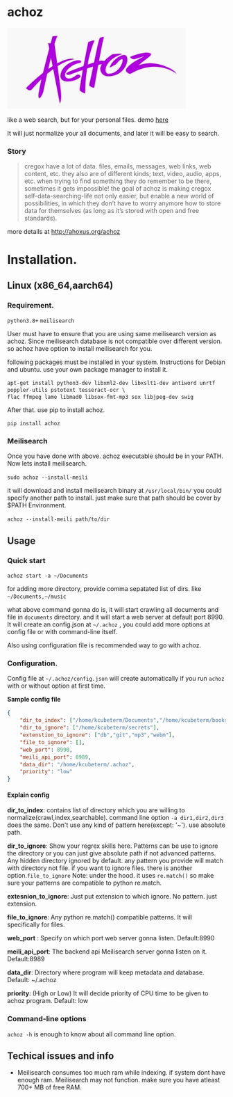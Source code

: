 # achoz

![achoz logo](https://github.com/kcubeterm/achoz/blob/master/achoz/static/img/achoz.png?raw=true)


like a web search, but for your personal files. demo [here](https://achoz.ahoxus.org)

It will just normalize your all documents, and later it will be easy to search.

### Story 
> cregox have a lot of data. files, emails, messages, web links, web content, etc. they also are of different kinds; text, video, audio, apps, etc.
when trying to find something they do remember to be there, sometimes it gets impossible!
the goal of achoz is making cregox self-data-searching-life not only easier, but enable a new world of possibilities, in which they don’t have to worry anymore how to store data for themselves (as long as it’s stored with open and free standards).

more details at http://ahoxus.org/achoz

# Installation.
## Linux (x86_64,aarch64)
### Requirement.
`python3.8+`
`meilisearch` 

User must have to ensure that you are using same meilisearch version as achoz. Since meilisearch database is not compatible over different version. so achoz have option to install meilisearch for you. 

following packages must be installed in your system. Instructions for Debian and ubuntu. use your own package manager to install it. 
```
apt-get install python3-dev libxml2-dev libxslt1-dev antiword unrtf poppler-utils pstotext tesseract-ocr \
flac ffmpeg lame libmad0 libsox-fmt-mp3 sox libjpeg-dev swig
```

After that. use pip to install achoz.

```
pip install achoz
```

### Meilisearch
Once you have done with above. achoz executable should be in your PATH. Now lets install meilisearch. 

`sudo achoz --install-meili`

it will download and install meilisearch binary at `/usr/local/bin/` you could specify another path to install. just make sure that path should be cover by $PATH Environment.

`achoz --install-meili path/to/dir`


## Usage 

### Quick start

 
```
achoz start -a ~/Documents
```

for adding more directory, provide comma sepatated list of dirs. like `~/Documents,~/music` 

what above command gonna do is, it will start crawling all documents and file in `documents` directory. and it will start a web server at default port 8990. It will create an config.json at `~/.achoz` , you could add more options at config file or with command-line itself. 

Also using configuration file is recommended way to go with achoz. 
### Configuration. 

Config file at `~/.achoz/config.json` will create automatically if you run `achoz` with or without option at first time. 

**Sample config file**
```json
{
    "dir_to_index": ["/home/kcubeterm/Documents","/home/kcubeterm/books"],
    "dir_to_ignore": ["/home/kcubeterm/secrets"],
    "extenstion_to_ignore": ["db","git","mp3","webm"],
    "file_to_ignore": [],
    "web_port": 8990,
    "meili_api_port": 8989,
    "data_dir": "/home/kcubeterm/.achoz",
    "priority": "low"
}
```
#### Explain config

**dir_to_index**: contains list of directory which you are willing to normalize(crawl,index,searchable). command line option `-a dir1,dir2,dir3` does the same. Don't use any kind of pattern here(except: '~'). use absolute path. 

**dir_to_ignore**: Show your regrex skills here. Patterns can be use to ignore the directory or you can just give absolute path if not advanced patterns. Any hidden directory ignored by default. any pattern you provide will match with directory not file. if you want to ignore files. there is another option.`file_to_ignore` Note: under the hood. it uses `re.match()` so make sure your patterns are compatible to python re.match. 

**extesnion_to_ignore**: Just put extension to which ignore. No pattern. just extension.

**file_to_ignore**: Any python re.match() compatible patterns. It will specifically for files. 

**web_port** : Specify on which port web server gonna listen. Default:8990

**meili_api_port**: The backend api Meilisearch server gonna listen on it. Default:8989


**data_dir**: Directory where program will keep metadata and database. Default: ~/.achoz


**priority**: (High or Low) It will decide priority of CPU time to be given to achoz program. Default: low

### Command-line options
`achoz -h` is enough to know about all command line option.

## Techical issues and info

* Meilisearch consumes too much ram while indexing. if system dont have enough ram. Meilisearch may not function. make sure you have atleast 700+ MB of free RAM.






